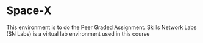 # Space-X
This environment is to do the Peer Graded Assignment.  Skills Network Labs (SN Labs) is a virtual lab environment used in this course
